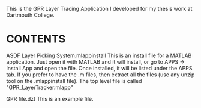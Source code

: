 
This is the GPR Layer Tracing Application I developed for my thesis work at Dartmouth College.

# CONTENTS
ASDF Layer Picking System.mlappinstall 
 This is an install file for a MATLAB application. Just open it with MATLAB and it will install, or go to APPS -> Install App and open the file. Once installed, it will be listed under the APPS tab. If you prefer to have the .m files, then extract all the files (use any unzip tool on the .mlappinstall file). The top level file is called "GPR_LayerTracker.mlapp"

GPR file.dzt
 This is an example file.


